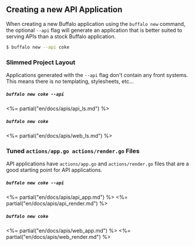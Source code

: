 ## Creating a new API Application

When creating a new Buffalo application using the `buffalo new` command, the optional `--api` flag will generate an application that is better suited to serving APIs than a stock Buffalo application.

```bash
$ buffalo new --api coke
```

### Slimmed Project Layout

Applications generated with the `--api` flag don't contain any front systems. This means there is no templating, stylesheets, etc...

<div class="row">
    <div class="col-md-6 col-sm-12">
        <h5><code>buffalo new coke --api</code></h5>
        <%= partial("en/docs/apis/api_ls.md") %>
    </div>
    <div class="col-md-6 col-sm-12">
        <h5><code>buffalo new coke</code></h5>
        <%= partial("en/docs/apis/web_ls.md") %>
    </div>
</div>

### Tuned `actions/app.go actions/render.go` Files

API applications have `actions/app.go` and `actions/render.go` files that are a good starting point for API applications.

<h5><code>buffalo new coke --api</code></h5>

<%= partial("en/docs/apis/api_app.md") %>
<%= partial("en/docs/apis/api_render.md") %>

<h5><code>buffalo new coke</code></h5>

<%= partial("en/docs/apis/web_app.md") %> 
<%= partial("en/docs/apis/web_render.md") %>